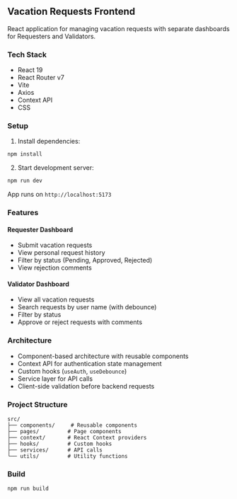 ## Vacation Requests Frontend

React application for managing vacation requests with separate dashboards for Requesters and Validators.

### Tech Stack

- React 19
- React Router v7
- Vite
- Axios
- Context API
- CSS

### Setup

1. Install dependencies:

```powershell
npm install
```

2. Start development server:

```powershell
npm run dev
```

App runs on `http://localhost:5173`

### Features

#### Requester Dashboard

- Submit vacation requests
- View personal request history
- Filter by status (Pending, Approved, Rejected)
- View rejection comments

#### Validator Dashboard

- View all vacation requests
- Search requests by user name (with debounce)
- Filter by status
- Approve or reject requests with comments

### Architecture

- Component-based architecture with reusable components
- Context API for authentication state management
- Custom hooks (`useAuth`, `useDebounce`)
- Service layer for API calls
- Client-side validation before backend requests

### Project Structure

```
src/
├── components/     # Reusable components
├── pages/         # Page components
├── context/       # React Context providers
├── hooks/         # Custom hooks
├── services/      # API calls
└── utils/         # Utility functions
```

### Build

```powershell
npm run build
```
